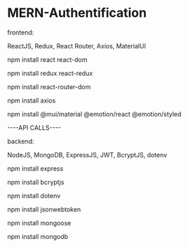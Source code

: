 # MERN-Authentification


frontend:

ReactJS, Redux, React Router, Axios, MaterialUI

npm install react react-dom

npm install redux react-redux

npm install react-router-dom

npm install axios

npm install @mui/material @emotion/react @emotion/styled



----API CALLS----


backend:

NodeJS, MongoDB, ExpressJS, JWT, BcryptJS, dotenv

npm install express

npm install bcryptjs

npm install dotenv

npm install jsonwebtoken

npm install mongoose

npm install mongodb
